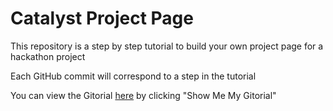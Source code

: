 # Catalyst Project Page

This repository is a step by step tutorial to build your own project page for a hackathon project

Each GitHub commit will correspond to a step in the tutorial

You can view the Gitorial [here](http://www.kaufer.org/gitorial-viewer/?address=HackGT/catalyst-project-page&fileName=index.html) by clicking "Show Me My Gitorial"
